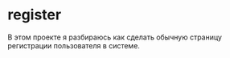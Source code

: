 # register

В этом проекте я разбираюсь как сделать обычную страницу регистрации пользователя в системе.
